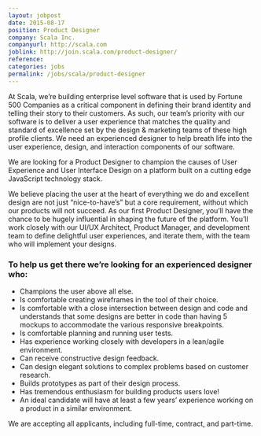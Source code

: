 ```yaml
---
layout: jobpost
date: 2015-08-17
position: Product Designer
company: Scala Inc.
companyurl: http://scala.com
joblink: http://join.scala.com/product-designer/
reference:
categories: jobs
permalink: /jobs/scala/product-designer
---
```


At Scala, we’re building enterprise level software that is used by Fortune 500 Companies as a critical component in defining their brand identity and telling their story to their customers. As such, our team’s priority with our software is to deliver a user experience that matches the quality and standard of excellence set by the design & marketing teams of these high profile clients. We need an experienced designer to help breath life into the user experience, design, and interaction components of our software.

We are looking for a Product Designer to champion the causes of User Experience and User Interface Design on a platform built on a cutting edge JavaScript technology stack.

We believe placing the user at the heart of everything we do and excellent design are not just “nice-to-have’s” but a core requirement, without which our products will not succeed. As our first Product Designer, you’ll have the chance to be hugely influential in shaping the future of the platform. You’ll work closely with our UI/UX Architect, Product Manager, and development team to define delightful user experiences, and iterate them, with the team who will implement your designs.

### To help us get there we’re looking for an experienced designer who:
* Champions the user above all else.
* Is comfortable creating wireframes in the tool of their choice.
* Is comfortable with a close intersection between design and code and understands that some designs are better in code than having 5 mockups to accommodate the various responsive breakpoints.
* Is comfortable planning and running user tests.
* Has experience working closely with developers in a lean/agile environment.
* Can receive constructive design feedback.
* Can design elegant solutions to complex problems based on customer research.
* Builds prototypes as part of their design process.
* Has tremendous enthusiasm for building products users love!
* An ideal candidate will have at least a few years’ experience working on a product in a similar environment.

We are accepting all applicants, including full-time, contract, and part-time.